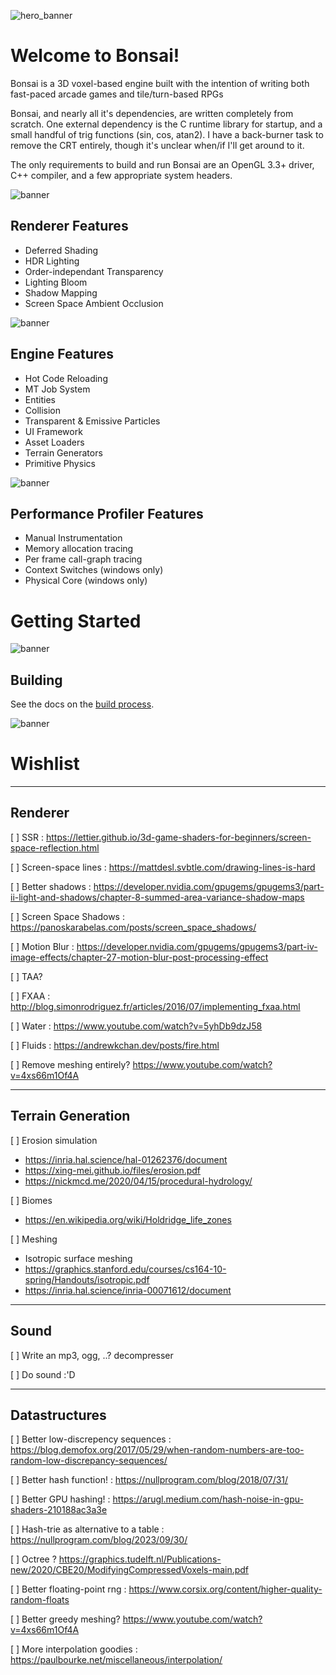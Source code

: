 
![hero_banner](screenshots/dusk_defence.png)

# Welcome to Bonsai!

Bonsai is a 3D voxel-based engine built with the intention of writing both
fast-paced arcade games and tile/turn-based RPGs

Bonsai, and nearly all it's dependencies, are written completely from scratch.
One external dependency is the C runtime library for startup, and a small
handful of trig functions (sin, cos, atan2).  I have a back-burner task to
remove the CRT entirely, though it's unclear when/if I'll get around to it.

The only requirements to build and run Bonsai are an OpenGL 3.3+ driver, C++
compiler, and a few appropriate system headers.

![banner](screenshots/5_skele.png)

## Renderer Features

* Deferred Shading
* HDR Lighting
* Order-independant Transparency
* Lighting Bloom
* Shadow Mapping
* Screen Space Ambient Occlusion

![banner](screenshots/3_skele.png)

## Engine Features

* Hot Code Reloading
* MT Job System
* Entities
* Collision
* Transparent & Emissive Particles
* UI Framework
* Asset Loaders
* Terrain Generators
* Primitive Physics

![banner](screenshots/profiler.png)

## Performance Profiler Features

* Manual Instrumentation
* Memory allocation tracing
* Per frame call-graph tracing
* Context Switches (windows only)
* Physical Core  (windows only)


# Getting Started

![banner](screenshots/8_skele.png)

## Building

See the docs on the [build process](docs/01_build_process.md).

![banner](screenshots/grass.png)

# Wishlist

-------------------------------------------------------------------------------
## Renderer

[ ] SSR : https://lettier.github.io/3d-game-shaders-for-beginners/screen-space-reflection.html

[ ] Screen-space lines : https://mattdesl.svbtle.com/drawing-lines-is-hard

[ ] Better shadows : https://developer.nvidia.com/gpugems/gpugems3/part-ii-light-and-shadows/chapter-8-summed-area-variance-shadow-maps

[ ] Screen Space Shadows : https://panoskarabelas.com/posts/screen_space_shadows/

[ ] Motion Blur : https://developer.nvidia.com/gpugems/gpugems3/part-iv-image-effects/chapter-27-motion-blur-post-processing-effect

[ ] TAA?

[ ] FXAA : http://blog.simonrodriguez.fr/articles/2016/07/implementing_fxaa.html

[ ] Water : https://www.youtube.com/watch?v=5yhDb9dzJ58

[ ] Fluids : https://andrewkchan.dev/posts/fire.html

[ ] Remove meshing entirely? https://www.youtube.com/watch?v=4xs66m1Of4A

-------------------------------------------------------------------------------
## Terrain Generation

[ ] Erosion simulation
* https://inria.hal.science/hal-01262376/document
* https://xing-mei.github.io/files/erosion.pdf
* https://nickmcd.me/2020/04/15/procedural-hydrology/

[ ] Biomes
* https://en.wikipedia.org/wiki/Holdridge_life_zones

[ ] Meshing
* Isotropic surface meshing
* https://graphics.stanford.edu/courses/cs164-10-spring/Handouts/isotropic.pdf
* https://inria.hal.science/inria-00071612/document

-------------------------------------------------------------------------------
## Sound

[ ] Write an mp3, ogg, ..? decompresser

[ ] Do sound :'D

-------------------------------------------------------------------------------
## Datastructures

[ ] Better low-discrepency sequences : https://blog.demofox.org/2017/05/29/when-random-numbers-are-too-random-low-discrepancy-sequences/

[ ] Better hash function! : https://nullprogram.com/blog/2018/07/31/

[ ] Better GPU hashing! : https://arugl.medium.com/hash-noise-in-gpu-shaders-210188ac3a3e

[ ] Hash-trie as alternative to a table : https://nullprogram.com/blog/2023/09/30/

[ ] Octree ? https://graphics.tudelft.nl/Publications-new/2020/CBE20/ModifyingCompressedVoxels-main.pdf

[ ] Better floating-point rng : https://www.corsix.org/content/higher-quality-random-floats

[ ] Better greedy meshing? https://www.youtube.com/watch?v=4xs66m1Of4A

[ ] More interpolation goodies : https://paulbourke.net/miscellaneous/interpolation/
